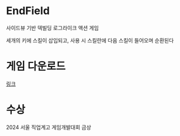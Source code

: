 # EndField
사이드뷰 기반 덱빌딩 로그라이크 액션 게임

세개의 키에 스킬이 삽입되고, 사용 시 스킬란에 다음 스킬이 들어오며 순환된다

# 게임 다운로드
[링크](https://drive.google.com/file/d/1S038CQQzJJX8MdqeEewKgmNwGNvpJyp9/view?usp=sharing)

# 수상
2024 서울 직업계고 게임개발대회 금상
